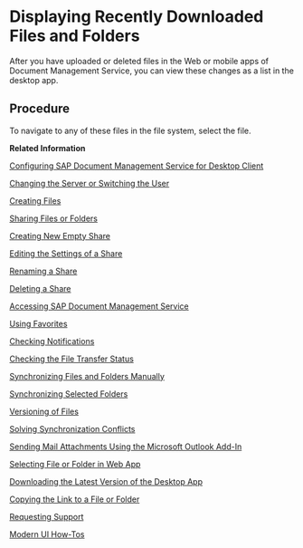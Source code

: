 <!-- loioa28fbcbff54c45dcad9b45c2c27c186b -->

# Displaying Recently Downloaded Files and Folders

After you have uploaded or deleted files in the Web or mobile apps of Document Management Service, you can view these changes as a list in the desktop app.



## Procedure

To navigate to any of these files in the file system, select the file.

**Related Information**  


[Configuring SAP Document Management Service for Desktop Client](configuring-sap-document-management-service-for-desktop-client-585d79d.md "The SAP Document Management Service desktop app is delivered with a default configuration, which you can adjust using the settings described below.")

[Changing the Server or Switching the User](changing-the-server-or-switching-the-user-ad29610.md "You either use oAuth or user name and password plus the Remember Password setting to log on to your desktop app. To use a different logon mode or to log on with another oAuth user, you unlink your account.")

[Creating Files](creating-files-ab3b9b8.md "To synchronize files using the Document Management Service desktop app, store these files in your root folder.")

[Sharing Files or Folders](sharing-files-or-folders-452f0e1.md "You can share files or folders using the context menu of Document Management Service.")

[Creating New Empty Share](creating-new-empty-share-63606a2.md "You can create a new share directly in the desktop app.")

[Editing the Settings of a Share](editing-the-settings-of-a-share-6406d16.md "You can edit the settings of a share starting in the desktop application, which then opens the Web application.")

[Renaming a Share](renaming-a-share-fa5bc9d.md "You can rename a share using the Document Management Service context menu in your Explorer (Windows) or in Finder (Mac)..")

[Deleting a Share](deleting-a-share-c4d2860.md "You can delete a share directly in the desktop app.")

[Accessing SAP Document Management Service](accessing-sap-document-management-service-af38bd8.md "The SAP Document Management Service tray icon is your central access point for the desktop app, for example, to open files and folders, the settings page, and the notifications page.")

[Using Favorites](using-favorites-feb23bc.md "In the Document Management Service desktop app, you can view favorite files and folders that you have created in the Favorites folder using the Web app.")

[Checking Notifications](checking-notifications-0c0b57c.md "The desktop app displays notification popups, for example, if it recognizes synchronization or naming conflicts.")

[Checking the File Transfer Status](checking-the-file-transfer-status-0f0d9e8.md "")

[Synchronizing Files and Folders Manually](synchronizing-files-and-folders-manually-68edf8f.md "The files and folders in your local Document Management Service folder are periodically synchronized with the server, based on the settings you've made.")

[Synchronizing Selected Folders](synchronizing-selected-folders-23bbcdb.md "In the Document Management Service desktop app, you can define which folders are periodically synchronized to your local desktop app.")

[Versioning of Files](versioning-of-files-b22e616.md "The Document Management Service Desktop app enables you to create new versions of a file, and edit latest version of the file. Versioning in Document Management Service is also helpful for teamwork, where you're collaborating with colleagues on projects and the content goes through several iterations of improvement and review. This way, you can track the file history and the development of the final version.")

[Solving Synchronization Conflicts](solving-synchronization-conflicts-eb04b7b.md "The Document Management Service desktop app recognizes if two files are in conflict and displays a notification.")

[Sending Mail Attachments Using the Microsoft Outlook Add-In](sending-mail-attachments-using-the-microsoft-outlook-add-in-a5f77e4.md "Document Management Service offers a Microsoft Outlook add-in that can automatically create a share, include a link to the share in your mail or meeting request, and store the files you want to attach to your mail or meeting request in this share. In this way, you can attach files that exceed your allowed mail attachment size limit.")

[Selecting File or Folder in Web App](selecting-file-or-folder-in-web-app-ccc68dc.md "You can use your Document Management Service desktop app to display any item from the Document Management Service folder in the Web app.")

[Downloading the Latest Version of the Desktop App](downloading-the-latest-version-of-the-desktop-app-7c849bd.md "You can easily access the download location that your administrator has preconfigured for the Document Management Service desktop app.")

[Copying the Link to a File or Folder](copying-the-link-to-a-file-or-folder-3d28fed.md "You can copy the link to any file or folder of your Document Management Service desktop app to the clipboard of your device.")

[Requesting Support](requesting-support-2fba81d.md "You can create an incident to the team responsible for advice on the desktop app.")

[Modern UI How-Tos](modern-ui-how-tos-fe00e02.md "The following sections introduce the features of the Document Management Service Modern UI.")

